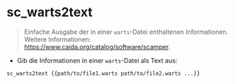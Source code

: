 # sc_warts2text

> Einfache Ausgabe der in einer `warts`-Datei enthaltenen Informationen.
> Weitere Informationen: <https://www.caida.org/catalog/software/scamper>.

- Gib die Informationen in einer `warts`-Datei als Text aus:

`sc_warts2text {{path/to/file1.warts path/to/file2.warts ...}}`
